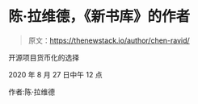 # 陈·拉维德，《新书库》的作者

> 原文：<https://thenewstack.io/author/chen-ravid/>

开源项目货币化的选择

2020 年 8 月 27 日中午 12 点

作者:陈·拉维德
